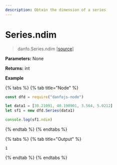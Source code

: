 ```yaml
---
description: Obtain the dimension of a series
---
```


# Series.ndim

> danfo.Series.ndim  \[[source](https://github.com/opensource9ja/danfojs/blob/master/danfojs/src/core/generic.js#L209)]

**Parameters:** None

**Returns:** int

**Example**

{% tabs %}
{% tab title="Node" %}
```javascript
const dfd = require("danfojs-node")

let data1 = [30.21091, 40.190901, 3.564, 5.0212]
let sf1 = new dfd.Series(data1)

console.log(sf1.ndim)
```
{% endtab %}
{% endtabs %}

{% tabs %}
{% tab title="Output" %}
```
1
```
{% endtab %}
{% endtabs %}
